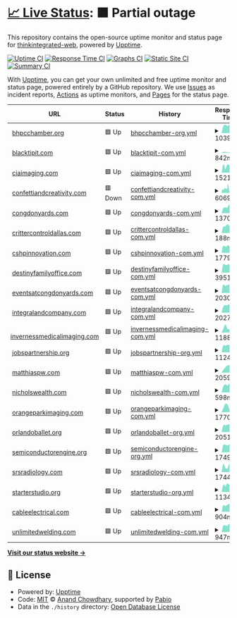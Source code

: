 # [📈 Live Status](https://thinkintegrated-web.github.io/upptime): <!--live status--> **🟧 Partial outage**

This repository contains the open-source uptime monitor and status page for [thinkintegrated-web](https://thinkintegrated-web.github.io/upptime), powered by [Upptime](https://github.com/upptime/upptime).

[![Uptime CI](https://github.com/thinkintegrated-web/upptime/workflows/Uptime%20CI/badge.svg)](https://github.com/thinkintegrated-web/upptime/actions?query=workflow%3A%22Uptime+CI%22)
[![Response Time CI](https://github.com/thinkintegrated-web/upptime/workflows/Response%20Time%20CI/badge.svg)](https://github.com/thinkintegrated-web/upptime/actions?query=workflow%3A%22Response+Time+CI%22)
[![Graphs CI](https://github.com/thinkintegrated-web/upptime/workflows/Graphs%20CI/badge.svg)](https://github.com/thinkintegrated-web/upptime/actions?query=workflow%3A%22Graphs+CI%22)
[![Static Site CI](https://github.com/thinkintegrated-web/upptime/workflows/Static%20Site%20CI/badge.svg)](https://github.com/thinkintegrated-web/upptime/actions?query=workflow%3A%22Static+Site+CI%22)
[![Summary CI](https://github.com/thinkintegrated-web/upptime/workflows/Summary%20CI/badge.svg)](https://github.com/thinkintegrated-web/upptime/actions?query=workflow%3A%22Summary+CI%22)

With [Upptime](https://upptime.js.org), you can get your own unlimited and free uptime monitor and status page, powered entirely by a GitHub repository. We use [Issues](https://github.com/thinkintegrated-web/upptime/issues) as incident reports, [Actions](https://github.com/thinkintegrated-web/upptime/actions) as uptime monitors, and [Pages](https://thinkintegrated-web.github.io/upptime) for the status page.

<!--start: status pages-->
<!-- This summary is generated by Upptime (https://github.com/upptime/upptime) -->
<!-- Do not edit this manually, your changes will be overwritten -->
<!-- prettier-ignore -->
| URL | Status | History | Response Time | Uptime |
| --- | ------ | ------- | ------------- | ------ |
| <img alt="" src="https://icons.duckduckgo.com/ip3/www.bhpchamber.org.ico" height="13"> [bhpcchamber.org](https://www.bhpchamber.org) | 🟩 Up | [bhpcchamber-org.yml](https://github.com/thinkintegrated-web/upptime/commits/HEAD/history/bhpcchamber-org.yml) | <details><summary><img alt="Response time graph" src="./graphs/bhpcchamber-org/response-time-week.png" height="20"> 1039ms</summary><br><a href="https://thinkintegrated-web.github.io/upptime/history/bhpcchamber-org"><img alt="Response time 1216" src="https://img.shields.io/endpoint?url=https%3A%2F%2Fraw.githubusercontent.com%2Fthinkintegrated-web%2Fupptime%2FHEAD%2Fapi%2Fbhpcchamber-org%2Fresponse-time.json"></a><br><a href="https://thinkintegrated-web.github.io/upptime/history/bhpcchamber-org"><img alt="24-hour response time 1181" src="https://img.shields.io/endpoint?url=https%3A%2F%2Fraw.githubusercontent.com%2Fthinkintegrated-web%2Fupptime%2FHEAD%2Fapi%2Fbhpcchamber-org%2Fresponse-time-day.json"></a><br><a href="https://thinkintegrated-web.github.io/upptime/history/bhpcchamber-org"><img alt="7-day response time 1039" src="https://img.shields.io/endpoint?url=https%3A%2F%2Fraw.githubusercontent.com%2Fthinkintegrated-web%2Fupptime%2FHEAD%2Fapi%2Fbhpcchamber-org%2Fresponse-time-week.json"></a><br><a href="https://thinkintegrated-web.github.io/upptime/history/bhpcchamber-org"><img alt="30-day response time 1152" src="https://img.shields.io/endpoint?url=https%3A%2F%2Fraw.githubusercontent.com%2Fthinkintegrated-web%2Fupptime%2FHEAD%2Fapi%2Fbhpcchamber-org%2Fresponse-time-month.json"></a><br><a href="https://thinkintegrated-web.github.io/upptime/history/bhpcchamber-org"><img alt="1-year response time 1216" src="https://img.shields.io/endpoint?url=https%3A%2F%2Fraw.githubusercontent.com%2Fthinkintegrated-web%2Fupptime%2FHEAD%2Fapi%2Fbhpcchamber-org%2Fresponse-time-year.json"></a></details> | <details><summary><a href="https://thinkintegrated-web.github.io/upptime/history/bhpcchamber-org">100.00%</a></summary><a href="https://thinkintegrated-web.github.io/upptime/history/bhpcchamber-org"><img alt="All-time uptime 99.95%" src="https://img.shields.io/endpoint?url=https%3A%2F%2Fraw.githubusercontent.com%2Fthinkintegrated-web%2Fupptime%2FHEAD%2Fapi%2Fbhpcchamber-org%2Fuptime.json"></a><br><a href="https://thinkintegrated-web.github.io/upptime/history/bhpcchamber-org"><img alt="24-hour uptime 100.00%" src="https://img.shields.io/endpoint?url=https%3A%2F%2Fraw.githubusercontent.com%2Fthinkintegrated-web%2Fupptime%2FHEAD%2Fapi%2Fbhpcchamber-org%2Fuptime-day.json"></a><br><a href="https://thinkintegrated-web.github.io/upptime/history/bhpcchamber-org"><img alt="7-day uptime 100.00%" src="https://img.shields.io/endpoint?url=https%3A%2F%2Fraw.githubusercontent.com%2Fthinkintegrated-web%2Fupptime%2FHEAD%2Fapi%2Fbhpcchamber-org%2Fuptime-week.json"></a><br><a href="https://thinkintegrated-web.github.io/upptime/history/bhpcchamber-org"><img alt="30-day uptime 99.91%" src="https://img.shields.io/endpoint?url=https%3A%2F%2Fraw.githubusercontent.com%2Fthinkintegrated-web%2Fupptime%2FHEAD%2Fapi%2Fbhpcchamber-org%2Fuptime-month.json"></a><br><a href="https://thinkintegrated-web.github.io/upptime/history/bhpcchamber-org"><img alt="1-year uptime 99.95%" src="https://img.shields.io/endpoint?url=https%3A%2F%2Fraw.githubusercontent.com%2Fthinkintegrated-web%2Fupptime%2FHEAD%2Fapi%2Fbhpcchamber-org%2Fuptime-year.json"></a></details>
| <img alt="" src="https://icons.duckduckgo.com/ip3/www.blacktipit.com.ico" height="13"> [blacktipit.com](https://www.blacktipit.com) | 🟩 Up | [blacktipit-com.yml](https://github.com/thinkintegrated-web/upptime/commits/HEAD/history/blacktipit-com.yml) | <details><summary><img alt="Response time graph" src="./graphs/blacktipit-com/response-time-week.png" height="20"> 842ms</summary><br><a href="https://thinkintegrated-web.github.io/upptime/history/blacktipit-com"><img alt="Response time 799" src="https://img.shields.io/endpoint?url=https%3A%2F%2Fraw.githubusercontent.com%2Fthinkintegrated-web%2Fupptime%2FHEAD%2Fapi%2Fblacktipit-com%2Fresponse-time.json"></a><br><a href="https://thinkintegrated-web.github.io/upptime/history/blacktipit-com"><img alt="24-hour response time 107" src="https://img.shields.io/endpoint?url=https%3A%2F%2Fraw.githubusercontent.com%2Fthinkintegrated-web%2Fupptime%2FHEAD%2Fapi%2Fblacktipit-com%2Fresponse-time-day.json"></a><br><a href="https://thinkintegrated-web.github.io/upptime/history/blacktipit-com"><img alt="7-day response time 842" src="https://img.shields.io/endpoint?url=https%3A%2F%2Fraw.githubusercontent.com%2Fthinkintegrated-web%2Fupptime%2FHEAD%2Fapi%2Fblacktipit-com%2Fresponse-time-week.json"></a><br><a href="https://thinkintegrated-web.github.io/upptime/history/blacktipit-com"><img alt="30-day response time 1099" src="https://img.shields.io/endpoint?url=https%3A%2F%2Fraw.githubusercontent.com%2Fthinkintegrated-web%2Fupptime%2FHEAD%2Fapi%2Fblacktipit-com%2Fresponse-time-month.json"></a><br><a href="https://thinkintegrated-web.github.io/upptime/history/blacktipit-com"><img alt="1-year response time 799" src="https://img.shields.io/endpoint?url=https%3A%2F%2Fraw.githubusercontent.com%2Fthinkintegrated-web%2Fupptime%2FHEAD%2Fapi%2Fblacktipit-com%2Fresponse-time-year.json"></a></details> | <details><summary><a href="https://thinkintegrated-web.github.io/upptime/history/blacktipit-com">100.00%</a></summary><a href="https://thinkintegrated-web.github.io/upptime/history/blacktipit-com"><img alt="All-time uptime 99.83%" src="https://img.shields.io/endpoint?url=https%3A%2F%2Fraw.githubusercontent.com%2Fthinkintegrated-web%2Fupptime%2FHEAD%2Fapi%2Fblacktipit-com%2Fuptime.json"></a><br><a href="https://thinkintegrated-web.github.io/upptime/history/blacktipit-com"><img alt="24-hour uptime 100.00%" src="https://img.shields.io/endpoint?url=https%3A%2F%2Fraw.githubusercontent.com%2Fthinkintegrated-web%2Fupptime%2FHEAD%2Fapi%2Fblacktipit-com%2Fuptime-day.json"></a><br><a href="https://thinkintegrated-web.github.io/upptime/history/blacktipit-com"><img alt="7-day uptime 100.00%" src="https://img.shields.io/endpoint?url=https%3A%2F%2Fraw.githubusercontent.com%2Fthinkintegrated-web%2Fupptime%2FHEAD%2Fapi%2Fblacktipit-com%2Fuptime-week.json"></a><br><a href="https://thinkintegrated-web.github.io/upptime/history/blacktipit-com"><img alt="30-day uptime 99.95%" src="https://img.shields.io/endpoint?url=https%3A%2F%2Fraw.githubusercontent.com%2Fthinkintegrated-web%2Fupptime%2FHEAD%2Fapi%2Fblacktipit-com%2Fuptime-month.json"></a><br><a href="https://thinkintegrated-web.github.io/upptime/history/blacktipit-com"><img alt="1-year uptime 99.83%" src="https://img.shields.io/endpoint?url=https%3A%2F%2Fraw.githubusercontent.com%2Fthinkintegrated-web%2Fupptime%2FHEAD%2Fapi%2Fblacktipit-com%2Fuptime-year.json"></a></details>
| <img alt="" src="https://icons.duckduckgo.com/ip3/www.ciaimaging.com.ico" height="13"> [ciaimaging.com](https://www.ciaimaging.com) | 🟩 Up | [ciaimaging-com.yml](https://github.com/thinkintegrated-web/upptime/commits/HEAD/history/ciaimaging-com.yml) | <details><summary><img alt="Response time graph" src="./graphs/ciaimaging-com/response-time-week.png" height="20"> 1521ms</summary><br><a href="https://thinkintegrated-web.github.io/upptime/history/ciaimaging-com"><img alt="Response time 1741" src="https://img.shields.io/endpoint?url=https%3A%2F%2Fraw.githubusercontent.com%2Fthinkintegrated-web%2Fupptime%2FHEAD%2Fapi%2Fciaimaging-com%2Fresponse-time.json"></a><br><a href="https://thinkintegrated-web.github.io/upptime/history/ciaimaging-com"><img alt="24-hour response time 840" src="https://img.shields.io/endpoint?url=https%3A%2F%2Fraw.githubusercontent.com%2Fthinkintegrated-web%2Fupptime%2FHEAD%2Fapi%2Fciaimaging-com%2Fresponse-time-day.json"></a><br><a href="https://thinkintegrated-web.github.io/upptime/history/ciaimaging-com"><img alt="7-day response time 1521" src="https://img.shields.io/endpoint?url=https%3A%2F%2Fraw.githubusercontent.com%2Fthinkintegrated-web%2Fupptime%2FHEAD%2Fapi%2Fciaimaging-com%2Fresponse-time-week.json"></a><br><a href="https://thinkintegrated-web.github.io/upptime/history/ciaimaging-com"><img alt="30-day response time 1645" src="https://img.shields.io/endpoint?url=https%3A%2F%2Fraw.githubusercontent.com%2Fthinkintegrated-web%2Fupptime%2FHEAD%2Fapi%2Fciaimaging-com%2Fresponse-time-month.json"></a><br><a href="https://thinkintegrated-web.github.io/upptime/history/ciaimaging-com"><img alt="1-year response time 1741" src="https://img.shields.io/endpoint?url=https%3A%2F%2Fraw.githubusercontent.com%2Fthinkintegrated-web%2Fupptime%2FHEAD%2Fapi%2Fciaimaging-com%2Fresponse-time-year.json"></a></details> | <details><summary><a href="https://thinkintegrated-web.github.io/upptime/history/ciaimaging-com">100.00%</a></summary><a href="https://thinkintegrated-web.github.io/upptime/history/ciaimaging-com"><img alt="All-time uptime 99.82%" src="https://img.shields.io/endpoint?url=https%3A%2F%2Fraw.githubusercontent.com%2Fthinkintegrated-web%2Fupptime%2FHEAD%2Fapi%2Fciaimaging-com%2Fuptime.json"></a><br><a href="https://thinkintegrated-web.github.io/upptime/history/ciaimaging-com"><img alt="24-hour uptime 100.00%" src="https://img.shields.io/endpoint?url=https%3A%2F%2Fraw.githubusercontent.com%2Fthinkintegrated-web%2Fupptime%2FHEAD%2Fapi%2Fciaimaging-com%2Fuptime-day.json"></a><br><a href="https://thinkintegrated-web.github.io/upptime/history/ciaimaging-com"><img alt="7-day uptime 100.00%" src="https://img.shields.io/endpoint?url=https%3A%2F%2Fraw.githubusercontent.com%2Fthinkintegrated-web%2Fupptime%2FHEAD%2Fapi%2Fciaimaging-com%2Fuptime-week.json"></a><br><a href="https://thinkintegrated-web.github.io/upptime/history/ciaimaging-com"><img alt="30-day uptime 100.00%" src="https://img.shields.io/endpoint?url=https%3A%2F%2Fraw.githubusercontent.com%2Fthinkintegrated-web%2Fupptime%2FHEAD%2Fapi%2Fciaimaging-com%2Fuptime-month.json"></a><br><a href="https://thinkintegrated-web.github.io/upptime/history/ciaimaging-com"><img alt="1-year uptime 99.82%" src="https://img.shields.io/endpoint?url=https%3A%2F%2Fraw.githubusercontent.com%2Fthinkintegrated-web%2Fupptime%2FHEAD%2Fapi%2Fciaimaging-com%2Fuptime-year.json"></a></details>
| <img alt="" src="https://icons.duckduckgo.com/ip3/www.confettiandcreativity.com.ico" height="13"> [confettiandcreativity.com](https://www.confettiandcreativity.com) | 🟥 Down | [confettiandcreativity-com.yml](https://github.com/thinkintegrated-web/upptime/commits/HEAD/history/confettiandcreativity-com.yml) | <details><summary><img alt="Response time graph" src="./graphs/confettiandcreativity-com/response-time-week.png" height="20"> 6069ms</summary><br><a href="https://thinkintegrated-web.github.io/upptime/history/confettiandcreativity-com"><img alt="Response time 6487" src="https://img.shields.io/endpoint?url=https%3A%2F%2Fraw.githubusercontent.com%2Fthinkintegrated-web%2Fupptime%2FHEAD%2Fapi%2Fconfettiandcreativity-com%2Fresponse-time.json"></a><br><a href="https://thinkintegrated-web.github.io/upptime/history/confettiandcreativity-com"><img alt="24-hour response time 2141" src="https://img.shields.io/endpoint?url=https%3A%2F%2Fraw.githubusercontent.com%2Fthinkintegrated-web%2Fupptime%2FHEAD%2Fapi%2Fconfettiandcreativity-com%2Fresponse-time-day.json"></a><br><a href="https://thinkintegrated-web.github.io/upptime/history/confettiandcreativity-com"><img alt="7-day response time 6069" src="https://img.shields.io/endpoint?url=https%3A%2F%2Fraw.githubusercontent.com%2Fthinkintegrated-web%2Fupptime%2FHEAD%2Fapi%2Fconfettiandcreativity-com%2Fresponse-time-week.json"></a><br><a href="https://thinkintegrated-web.github.io/upptime/history/confettiandcreativity-com"><img alt="30-day response time 8622" src="https://img.shields.io/endpoint?url=https%3A%2F%2Fraw.githubusercontent.com%2Fthinkintegrated-web%2Fupptime%2FHEAD%2Fapi%2Fconfettiandcreativity-com%2Fresponse-time-month.json"></a><br><a href="https://thinkintegrated-web.github.io/upptime/history/confettiandcreativity-com"><img alt="1-year response time 6487" src="https://img.shields.io/endpoint?url=https%3A%2F%2Fraw.githubusercontent.com%2Fthinkintegrated-web%2Fupptime%2FHEAD%2Fapi%2Fconfettiandcreativity-com%2Fresponse-time-year.json"></a></details> | <details><summary><a href="https://thinkintegrated-web.github.io/upptime/history/confettiandcreativity-com">95.13%</a></summary><a href="https://thinkintegrated-web.github.io/upptime/history/confettiandcreativity-com"><img alt="All-time uptime 99.50%" src="https://img.shields.io/endpoint?url=https%3A%2F%2Fraw.githubusercontent.com%2Fthinkintegrated-web%2Fupptime%2FHEAD%2Fapi%2Fconfettiandcreativity-com%2Fuptime.json"></a><br><a href="https://thinkintegrated-web.github.io/upptime/history/confettiandcreativity-com"><img alt="24-hour uptime 71.74%" src="https://img.shields.io/endpoint?url=https%3A%2F%2Fraw.githubusercontent.com%2Fthinkintegrated-web%2Fupptime%2FHEAD%2Fapi%2Fconfettiandcreativity-com%2Fuptime-day.json"></a><br><a href="https://thinkintegrated-web.github.io/upptime/history/confettiandcreativity-com"><img alt="7-day uptime 95.13%" src="https://img.shields.io/endpoint?url=https%3A%2F%2Fraw.githubusercontent.com%2Fthinkintegrated-web%2Fupptime%2FHEAD%2Fapi%2Fconfettiandcreativity-com%2Fuptime-week.json"></a><br><a href="https://thinkintegrated-web.github.io/upptime/history/confettiandcreativity-com"><img alt="30-day uptime 97.80%" src="https://img.shields.io/endpoint?url=https%3A%2F%2Fraw.githubusercontent.com%2Fthinkintegrated-web%2Fupptime%2FHEAD%2Fapi%2Fconfettiandcreativity-com%2Fuptime-month.json"></a><br><a href="https://thinkintegrated-web.github.io/upptime/history/confettiandcreativity-com"><img alt="1-year uptime 99.50%" src="https://img.shields.io/endpoint?url=https%3A%2F%2Fraw.githubusercontent.com%2Fthinkintegrated-web%2Fupptime%2FHEAD%2Fapi%2Fconfettiandcreativity-com%2Fuptime-year.json"></a></details>
| <img alt="" src="https://icons.duckduckgo.com/ip3/www.congdonyards.com.ico" height="13"> [congdonyards.com](https://www.congdonyards.com) | 🟩 Up | [congdonyards-com.yml](https://github.com/thinkintegrated-web/upptime/commits/HEAD/history/congdonyards-com.yml) | <details><summary><img alt="Response time graph" src="./graphs/congdonyards-com/response-time-week.png" height="20"> 1370ms</summary><br><a href="https://thinkintegrated-web.github.io/upptime/history/congdonyards-com"><img alt="Response time 1390" src="https://img.shields.io/endpoint?url=https%3A%2F%2Fraw.githubusercontent.com%2Fthinkintegrated-web%2Fupptime%2FHEAD%2Fapi%2Fcongdonyards-com%2Fresponse-time.json"></a><br><a href="https://thinkintegrated-web.github.io/upptime/history/congdonyards-com"><img alt="24-hour response time 1222" src="https://img.shields.io/endpoint?url=https%3A%2F%2Fraw.githubusercontent.com%2Fthinkintegrated-web%2Fupptime%2FHEAD%2Fapi%2Fcongdonyards-com%2Fresponse-time-day.json"></a><br><a href="https://thinkintegrated-web.github.io/upptime/history/congdonyards-com"><img alt="7-day response time 1370" src="https://img.shields.io/endpoint?url=https%3A%2F%2Fraw.githubusercontent.com%2Fthinkintegrated-web%2Fupptime%2FHEAD%2Fapi%2Fcongdonyards-com%2Fresponse-time-week.json"></a><br><a href="https://thinkintegrated-web.github.io/upptime/history/congdonyards-com"><img alt="30-day response time 1590" src="https://img.shields.io/endpoint?url=https%3A%2F%2Fraw.githubusercontent.com%2Fthinkintegrated-web%2Fupptime%2FHEAD%2Fapi%2Fcongdonyards-com%2Fresponse-time-month.json"></a><br><a href="https://thinkintegrated-web.github.io/upptime/history/congdonyards-com"><img alt="1-year response time 1390" src="https://img.shields.io/endpoint?url=https%3A%2F%2Fraw.githubusercontent.com%2Fthinkintegrated-web%2Fupptime%2FHEAD%2Fapi%2Fcongdonyards-com%2Fresponse-time-year.json"></a></details> | <details><summary><a href="https://thinkintegrated-web.github.io/upptime/history/congdonyards-com">100.00%</a></summary><a href="https://thinkintegrated-web.github.io/upptime/history/congdonyards-com"><img alt="All-time uptime 99.93%" src="https://img.shields.io/endpoint?url=https%3A%2F%2Fraw.githubusercontent.com%2Fthinkintegrated-web%2Fupptime%2FHEAD%2Fapi%2Fcongdonyards-com%2Fuptime.json"></a><br><a href="https://thinkintegrated-web.github.io/upptime/history/congdonyards-com"><img alt="24-hour uptime 100.00%" src="https://img.shields.io/endpoint?url=https%3A%2F%2Fraw.githubusercontent.com%2Fthinkintegrated-web%2Fupptime%2FHEAD%2Fapi%2Fcongdonyards-com%2Fuptime-day.json"></a><br><a href="https://thinkintegrated-web.github.io/upptime/history/congdonyards-com"><img alt="7-day uptime 100.00%" src="https://img.shields.io/endpoint?url=https%3A%2F%2Fraw.githubusercontent.com%2Fthinkintegrated-web%2Fupptime%2FHEAD%2Fapi%2Fcongdonyards-com%2Fuptime-week.json"></a><br><a href="https://thinkintegrated-web.github.io/upptime/history/congdonyards-com"><img alt="30-day uptime 99.91%" src="https://img.shields.io/endpoint?url=https%3A%2F%2Fraw.githubusercontent.com%2Fthinkintegrated-web%2Fupptime%2FHEAD%2Fapi%2Fcongdonyards-com%2Fuptime-month.json"></a><br><a href="https://thinkintegrated-web.github.io/upptime/history/congdonyards-com"><img alt="1-year uptime 99.93%" src="https://img.shields.io/endpoint?url=https%3A%2F%2Fraw.githubusercontent.com%2Fthinkintegrated-web%2Fupptime%2FHEAD%2Fapi%2Fcongdonyards-com%2Fuptime-year.json"></a></details>
| <img alt="" src="https://icons.duckduckgo.com/ip3/www.crittercontroldallas.com.ico" height="13"> [crittercontroldallas.com](https://www.crittercontroldallas.com) | 🟩 Up | [crittercontroldallas-com.yml](https://github.com/thinkintegrated-web/upptime/commits/HEAD/history/crittercontroldallas-com.yml) | <details><summary><img alt="Response time graph" src="./graphs/crittercontroldallas-com/response-time-week.png" height="20"> 188ms</summary><br><a href="https://thinkintegrated-web.github.io/upptime/history/crittercontroldallas-com"><img alt="Response time 239" src="https://img.shields.io/endpoint?url=https%3A%2F%2Fraw.githubusercontent.com%2Fthinkintegrated-web%2Fupptime%2FHEAD%2Fapi%2Fcrittercontroldallas-com%2Fresponse-time.json"></a><br><a href="https://thinkintegrated-web.github.io/upptime/history/crittercontroldallas-com"><img alt="24-hour response time 168" src="https://img.shields.io/endpoint?url=https%3A%2F%2Fraw.githubusercontent.com%2Fthinkintegrated-web%2Fupptime%2FHEAD%2Fapi%2Fcrittercontroldallas-com%2Fresponse-time-day.json"></a><br><a href="https://thinkintegrated-web.github.io/upptime/history/crittercontroldallas-com"><img alt="7-day response time 188" src="https://img.shields.io/endpoint?url=https%3A%2F%2Fraw.githubusercontent.com%2Fthinkintegrated-web%2Fupptime%2FHEAD%2Fapi%2Fcrittercontroldallas-com%2Fresponse-time-week.json"></a><br><a href="https://thinkintegrated-web.github.io/upptime/history/crittercontroldallas-com"><img alt="30-day response time 219" src="https://img.shields.io/endpoint?url=https%3A%2F%2Fraw.githubusercontent.com%2Fthinkintegrated-web%2Fupptime%2FHEAD%2Fapi%2Fcrittercontroldallas-com%2Fresponse-time-month.json"></a><br><a href="https://thinkintegrated-web.github.io/upptime/history/crittercontroldallas-com"><img alt="1-year response time 239" src="https://img.shields.io/endpoint?url=https%3A%2F%2Fraw.githubusercontent.com%2Fthinkintegrated-web%2Fupptime%2FHEAD%2Fapi%2Fcrittercontroldallas-com%2Fresponse-time-year.json"></a></details> | <details><summary><a href="https://thinkintegrated-web.github.io/upptime/history/crittercontroldallas-com">100.00%</a></summary><a href="https://thinkintegrated-web.github.io/upptime/history/crittercontroldallas-com"><img alt="All-time uptime 100.00%" src="https://img.shields.io/endpoint?url=https%3A%2F%2Fraw.githubusercontent.com%2Fthinkintegrated-web%2Fupptime%2FHEAD%2Fapi%2Fcrittercontroldallas-com%2Fuptime.json"></a><br><a href="https://thinkintegrated-web.github.io/upptime/history/crittercontroldallas-com"><img alt="24-hour uptime 100.00%" src="https://img.shields.io/endpoint?url=https%3A%2F%2Fraw.githubusercontent.com%2Fthinkintegrated-web%2Fupptime%2FHEAD%2Fapi%2Fcrittercontroldallas-com%2Fuptime-day.json"></a><br><a href="https://thinkintegrated-web.github.io/upptime/history/crittercontroldallas-com"><img alt="7-day uptime 100.00%" src="https://img.shields.io/endpoint?url=https%3A%2F%2Fraw.githubusercontent.com%2Fthinkintegrated-web%2Fupptime%2FHEAD%2Fapi%2Fcrittercontroldallas-com%2Fuptime-week.json"></a><br><a href="https://thinkintegrated-web.github.io/upptime/history/crittercontroldallas-com"><img alt="30-day uptime 100.00%" src="https://img.shields.io/endpoint?url=https%3A%2F%2Fraw.githubusercontent.com%2Fthinkintegrated-web%2Fupptime%2FHEAD%2Fapi%2Fcrittercontroldallas-com%2Fuptime-month.json"></a><br><a href="https://thinkintegrated-web.github.io/upptime/history/crittercontroldallas-com"><img alt="1-year uptime 100.00%" src="https://img.shields.io/endpoint?url=https%3A%2F%2Fraw.githubusercontent.com%2Fthinkintegrated-web%2Fupptime%2FHEAD%2Fapi%2Fcrittercontroldallas-com%2Fuptime-year.json"></a></details>
| <img alt="" src="https://icons.duckduckgo.com/ip3/www.cshpinnovation.com.ico" height="13"> [cshpinnovation.com](https://www.cshpinnovation.com) | 🟩 Up | [cshpinnovation-com.yml](https://github.com/thinkintegrated-web/upptime/commits/HEAD/history/cshpinnovation-com.yml) | <details><summary><img alt="Response time graph" src="./graphs/cshpinnovation-com/response-time-week.png" height="20"> 1779ms</summary><br><a href="https://thinkintegrated-web.github.io/upptime/history/cshpinnovation-com"><img alt="Response time 1884" src="https://img.shields.io/endpoint?url=https%3A%2F%2Fraw.githubusercontent.com%2Fthinkintegrated-web%2Fupptime%2FHEAD%2Fapi%2Fcshpinnovation-com%2Fresponse-time.json"></a><br><a href="https://thinkintegrated-web.github.io/upptime/history/cshpinnovation-com"><img alt="24-hour response time 2135" src="https://img.shields.io/endpoint?url=https%3A%2F%2Fraw.githubusercontent.com%2Fthinkintegrated-web%2Fupptime%2FHEAD%2Fapi%2Fcshpinnovation-com%2Fresponse-time-day.json"></a><br><a href="https://thinkintegrated-web.github.io/upptime/history/cshpinnovation-com"><img alt="7-day response time 1779" src="https://img.shields.io/endpoint?url=https%3A%2F%2Fraw.githubusercontent.com%2Fthinkintegrated-web%2Fupptime%2FHEAD%2Fapi%2Fcshpinnovation-com%2Fresponse-time-week.json"></a><br><a href="https://thinkintegrated-web.github.io/upptime/history/cshpinnovation-com"><img alt="30-day response time 1797" src="https://img.shields.io/endpoint?url=https%3A%2F%2Fraw.githubusercontent.com%2Fthinkintegrated-web%2Fupptime%2FHEAD%2Fapi%2Fcshpinnovation-com%2Fresponse-time-month.json"></a><br><a href="https://thinkintegrated-web.github.io/upptime/history/cshpinnovation-com"><img alt="1-year response time 1884" src="https://img.shields.io/endpoint?url=https%3A%2F%2Fraw.githubusercontent.com%2Fthinkintegrated-web%2Fupptime%2FHEAD%2Fapi%2Fcshpinnovation-com%2Fresponse-time-year.json"></a></details> | <details><summary><a href="https://thinkintegrated-web.github.io/upptime/history/cshpinnovation-com">99.84%</a></summary><a href="https://thinkintegrated-web.github.io/upptime/history/cshpinnovation-com"><img alt="All-time uptime 99.92%" src="https://img.shields.io/endpoint?url=https%3A%2F%2Fraw.githubusercontent.com%2Fthinkintegrated-web%2Fupptime%2FHEAD%2Fapi%2Fcshpinnovation-com%2Fuptime.json"></a><br><a href="https://thinkintegrated-web.github.io/upptime/history/cshpinnovation-com"><img alt="24-hour uptime 100.00%" src="https://img.shields.io/endpoint?url=https%3A%2F%2Fraw.githubusercontent.com%2Fthinkintegrated-web%2Fupptime%2FHEAD%2Fapi%2Fcshpinnovation-com%2Fuptime-day.json"></a><br><a href="https://thinkintegrated-web.github.io/upptime/history/cshpinnovation-com"><img alt="7-day uptime 99.84%" src="https://img.shields.io/endpoint?url=https%3A%2F%2Fraw.githubusercontent.com%2Fthinkintegrated-web%2Fupptime%2FHEAD%2Fapi%2Fcshpinnovation-com%2Fuptime-week.json"></a><br><a href="https://thinkintegrated-web.github.io/upptime/history/cshpinnovation-com"><img alt="30-day uptime 99.89%" src="https://img.shields.io/endpoint?url=https%3A%2F%2Fraw.githubusercontent.com%2Fthinkintegrated-web%2Fupptime%2FHEAD%2Fapi%2Fcshpinnovation-com%2Fuptime-month.json"></a><br><a href="https://thinkintegrated-web.github.io/upptime/history/cshpinnovation-com"><img alt="1-year uptime 99.92%" src="https://img.shields.io/endpoint?url=https%3A%2F%2Fraw.githubusercontent.com%2Fthinkintegrated-web%2Fupptime%2FHEAD%2Fapi%2Fcshpinnovation-com%2Fuptime-year.json"></a></details>
| <img alt="" src="https://icons.duckduckgo.com/ip3/www.destinyfamilyoffice.com.ico" height="13"> [destinyfamilyoffice.com](https://www.destinyfamilyoffice.com) | 🟩 Up | [destinyfamilyoffice-com.yml](https://github.com/thinkintegrated-web/upptime/commits/HEAD/history/destinyfamilyoffice-com.yml) | <details><summary><img alt="Response time graph" src="./graphs/destinyfamilyoffice-com/response-time-week.png" height="20"> 3951ms</summary><br><a href="https://thinkintegrated-web.github.io/upptime/history/destinyfamilyoffice-com"><img alt="Response time 7115" src="https://img.shields.io/endpoint?url=https%3A%2F%2Fraw.githubusercontent.com%2Fthinkintegrated-web%2Fupptime%2FHEAD%2Fapi%2Fdestinyfamilyoffice-com%2Fresponse-time.json"></a><br><a href="https://thinkintegrated-web.github.io/upptime/history/destinyfamilyoffice-com"><img alt="24-hour response time 4015" src="https://img.shields.io/endpoint?url=https%3A%2F%2Fraw.githubusercontent.com%2Fthinkintegrated-web%2Fupptime%2FHEAD%2Fapi%2Fdestinyfamilyoffice-com%2Fresponse-time-day.json"></a><br><a href="https://thinkintegrated-web.github.io/upptime/history/destinyfamilyoffice-com"><img alt="7-day response time 3951" src="https://img.shields.io/endpoint?url=https%3A%2F%2Fraw.githubusercontent.com%2Fthinkintegrated-web%2Fupptime%2FHEAD%2Fapi%2Fdestinyfamilyoffice-com%2Fresponse-time-week.json"></a><br><a href="https://thinkintegrated-web.github.io/upptime/history/destinyfamilyoffice-com"><img alt="30-day response time 3805" src="https://img.shields.io/endpoint?url=https%3A%2F%2Fraw.githubusercontent.com%2Fthinkintegrated-web%2Fupptime%2FHEAD%2Fapi%2Fdestinyfamilyoffice-com%2Fresponse-time-month.json"></a><br><a href="https://thinkintegrated-web.github.io/upptime/history/destinyfamilyoffice-com"><img alt="1-year response time 7115" src="https://img.shields.io/endpoint?url=https%3A%2F%2Fraw.githubusercontent.com%2Fthinkintegrated-web%2Fupptime%2FHEAD%2Fapi%2Fdestinyfamilyoffice-com%2Fresponse-time-year.json"></a></details> | <details><summary><a href="https://thinkintegrated-web.github.io/upptime/history/destinyfamilyoffice-com">100.00%</a></summary><a href="https://thinkintegrated-web.github.io/upptime/history/destinyfamilyoffice-com"><img alt="All-time uptime 99.69%" src="https://img.shields.io/endpoint?url=https%3A%2F%2Fraw.githubusercontent.com%2Fthinkintegrated-web%2Fupptime%2FHEAD%2Fapi%2Fdestinyfamilyoffice-com%2Fuptime.json"></a><br><a href="https://thinkintegrated-web.github.io/upptime/history/destinyfamilyoffice-com"><img alt="24-hour uptime 100.00%" src="https://img.shields.io/endpoint?url=https%3A%2F%2Fraw.githubusercontent.com%2Fthinkintegrated-web%2Fupptime%2FHEAD%2Fapi%2Fdestinyfamilyoffice-com%2Fuptime-day.json"></a><br><a href="https://thinkintegrated-web.github.io/upptime/history/destinyfamilyoffice-com"><img alt="7-day uptime 100.00%" src="https://img.shields.io/endpoint?url=https%3A%2F%2Fraw.githubusercontent.com%2Fthinkintegrated-web%2Fupptime%2FHEAD%2Fapi%2Fdestinyfamilyoffice-com%2Fuptime-week.json"></a><br><a href="https://thinkintegrated-web.github.io/upptime/history/destinyfamilyoffice-com"><img alt="30-day uptime 99.91%" src="https://img.shields.io/endpoint?url=https%3A%2F%2Fraw.githubusercontent.com%2Fthinkintegrated-web%2Fupptime%2FHEAD%2Fapi%2Fdestinyfamilyoffice-com%2Fuptime-month.json"></a><br><a href="https://thinkintegrated-web.github.io/upptime/history/destinyfamilyoffice-com"><img alt="1-year uptime 99.69%" src="https://img.shields.io/endpoint?url=https%3A%2F%2Fraw.githubusercontent.com%2Fthinkintegrated-web%2Fupptime%2FHEAD%2Fapi%2Fdestinyfamilyoffice-com%2Fuptime-year.json"></a></details>
| <img alt="" src="https://icons.duckduckgo.com/ip3/www.eventsatcongdonyards.com.ico" height="13"> [eventsatcongdonyards.com](https://www.eventsatcongdonyards.com) | 🟩 Up | [eventsatcongdonyards-com.yml](https://github.com/thinkintegrated-web/upptime/commits/HEAD/history/eventsatcongdonyards-com.yml) | <details><summary><img alt="Response time graph" src="./graphs/eventsatcongdonyards-com/response-time-week.png" height="20"> 2030ms</summary><br><a href="https://thinkintegrated-web.github.io/upptime/history/eventsatcongdonyards-com"><img alt="Response time 2460" src="https://img.shields.io/endpoint?url=https%3A%2F%2Fraw.githubusercontent.com%2Fthinkintegrated-web%2Fupptime%2FHEAD%2Fapi%2Feventsatcongdonyards-com%2Fresponse-time.json"></a><br><a href="https://thinkintegrated-web.github.io/upptime/history/eventsatcongdonyards-com"><img alt="24-hour response time 1600" src="https://img.shields.io/endpoint?url=https%3A%2F%2Fraw.githubusercontent.com%2Fthinkintegrated-web%2Fupptime%2FHEAD%2Fapi%2Feventsatcongdonyards-com%2Fresponse-time-day.json"></a><br><a href="https://thinkintegrated-web.github.io/upptime/history/eventsatcongdonyards-com"><img alt="7-day response time 2030" src="https://img.shields.io/endpoint?url=https%3A%2F%2Fraw.githubusercontent.com%2Fthinkintegrated-web%2Fupptime%2FHEAD%2Fapi%2Feventsatcongdonyards-com%2Fresponse-time-week.json"></a><br><a href="https://thinkintegrated-web.github.io/upptime/history/eventsatcongdonyards-com"><img alt="30-day response time 2259" src="https://img.shields.io/endpoint?url=https%3A%2F%2Fraw.githubusercontent.com%2Fthinkintegrated-web%2Fupptime%2FHEAD%2Fapi%2Feventsatcongdonyards-com%2Fresponse-time-month.json"></a><br><a href="https://thinkintegrated-web.github.io/upptime/history/eventsatcongdonyards-com"><img alt="1-year response time 2460" src="https://img.shields.io/endpoint?url=https%3A%2F%2Fraw.githubusercontent.com%2Fthinkintegrated-web%2Fupptime%2FHEAD%2Fapi%2Feventsatcongdonyards-com%2Fresponse-time-year.json"></a></details> | <details><summary><a href="https://thinkintegrated-web.github.io/upptime/history/eventsatcongdonyards-com">100.00%</a></summary><a href="https://thinkintegrated-web.github.io/upptime/history/eventsatcongdonyards-com"><img alt="All-time uptime 99.91%" src="https://img.shields.io/endpoint?url=https%3A%2F%2Fraw.githubusercontent.com%2Fthinkintegrated-web%2Fupptime%2FHEAD%2Fapi%2Feventsatcongdonyards-com%2Fuptime.json"></a><br><a href="https://thinkintegrated-web.github.io/upptime/history/eventsatcongdonyards-com"><img alt="24-hour uptime 100.00%" src="https://img.shields.io/endpoint?url=https%3A%2F%2Fraw.githubusercontent.com%2Fthinkintegrated-web%2Fupptime%2FHEAD%2Fapi%2Feventsatcongdonyards-com%2Fuptime-day.json"></a><br><a href="https://thinkintegrated-web.github.io/upptime/history/eventsatcongdonyards-com"><img alt="7-day uptime 100.00%" src="https://img.shields.io/endpoint?url=https%3A%2F%2Fraw.githubusercontent.com%2Fthinkintegrated-web%2Fupptime%2FHEAD%2Fapi%2Feventsatcongdonyards-com%2Fuptime-week.json"></a><br><a href="https://thinkintegrated-web.github.io/upptime/history/eventsatcongdonyards-com"><img alt="30-day uptime 99.76%" src="https://img.shields.io/endpoint?url=https%3A%2F%2Fraw.githubusercontent.com%2Fthinkintegrated-web%2Fupptime%2FHEAD%2Fapi%2Feventsatcongdonyards-com%2Fuptime-month.json"></a><br><a href="https://thinkintegrated-web.github.io/upptime/history/eventsatcongdonyards-com"><img alt="1-year uptime 99.91%" src="https://img.shields.io/endpoint?url=https%3A%2F%2Fraw.githubusercontent.com%2Fthinkintegrated-web%2Fupptime%2FHEAD%2Fapi%2Feventsatcongdonyards-com%2Fuptime-year.json"></a></details>
| <img alt="" src="https://icons.duckduckgo.com/ip3/www.integralandcompany.com.ico" height="13"> [integralandcompany.com](https://www.integralandcompany.com) | 🟩 Up | [integralandcompany-com.yml](https://github.com/thinkintegrated-web/upptime/commits/HEAD/history/integralandcompany-com.yml) | <details><summary><img alt="Response time graph" src="./graphs/integralandcompany-com/response-time-week.png" height="20"> 2027ms</summary><br><a href="https://thinkintegrated-web.github.io/upptime/history/integralandcompany-com"><img alt="Response time 3792" src="https://img.shields.io/endpoint?url=https%3A%2F%2Fraw.githubusercontent.com%2Fthinkintegrated-web%2Fupptime%2FHEAD%2Fapi%2Fintegralandcompany-com%2Fresponse-time.json"></a><br><a href="https://thinkintegrated-web.github.io/upptime/history/integralandcompany-com"><img alt="24-hour response time 2086" src="https://img.shields.io/endpoint?url=https%3A%2F%2Fraw.githubusercontent.com%2Fthinkintegrated-web%2Fupptime%2FHEAD%2Fapi%2Fintegralandcompany-com%2Fresponse-time-day.json"></a><br><a href="https://thinkintegrated-web.github.io/upptime/history/integralandcompany-com"><img alt="7-day response time 2027" src="https://img.shields.io/endpoint?url=https%3A%2F%2Fraw.githubusercontent.com%2Fthinkintegrated-web%2Fupptime%2FHEAD%2Fapi%2Fintegralandcompany-com%2Fresponse-time-week.json"></a><br><a href="https://thinkintegrated-web.github.io/upptime/history/integralandcompany-com"><img alt="30-day response time 1887" src="https://img.shields.io/endpoint?url=https%3A%2F%2Fraw.githubusercontent.com%2Fthinkintegrated-web%2Fupptime%2FHEAD%2Fapi%2Fintegralandcompany-com%2Fresponse-time-month.json"></a><br><a href="https://thinkintegrated-web.github.io/upptime/history/integralandcompany-com"><img alt="1-year response time 3792" src="https://img.shields.io/endpoint?url=https%3A%2F%2Fraw.githubusercontent.com%2Fthinkintegrated-web%2Fupptime%2FHEAD%2Fapi%2Fintegralandcompany-com%2Fresponse-time-year.json"></a></details> | <details><summary><a href="https://thinkintegrated-web.github.io/upptime/history/integralandcompany-com">100.00%</a></summary><a href="https://thinkintegrated-web.github.io/upptime/history/integralandcompany-com"><img alt="All-time uptime 99.86%" src="https://img.shields.io/endpoint?url=https%3A%2F%2Fraw.githubusercontent.com%2Fthinkintegrated-web%2Fupptime%2FHEAD%2Fapi%2Fintegralandcompany-com%2Fuptime.json"></a><br><a href="https://thinkintegrated-web.github.io/upptime/history/integralandcompany-com"><img alt="24-hour uptime 100.00%" src="https://img.shields.io/endpoint?url=https%3A%2F%2Fraw.githubusercontent.com%2Fthinkintegrated-web%2Fupptime%2FHEAD%2Fapi%2Fintegralandcompany-com%2Fuptime-day.json"></a><br><a href="https://thinkintegrated-web.github.io/upptime/history/integralandcompany-com"><img alt="7-day uptime 100.00%" src="https://img.shields.io/endpoint?url=https%3A%2F%2Fraw.githubusercontent.com%2Fthinkintegrated-web%2Fupptime%2FHEAD%2Fapi%2Fintegralandcompany-com%2Fuptime-week.json"></a><br><a href="https://thinkintegrated-web.github.io/upptime/history/integralandcompany-com"><img alt="30-day uptime 99.89%" src="https://img.shields.io/endpoint?url=https%3A%2F%2Fraw.githubusercontent.com%2Fthinkintegrated-web%2Fupptime%2FHEAD%2Fapi%2Fintegralandcompany-com%2Fuptime-month.json"></a><br><a href="https://thinkintegrated-web.github.io/upptime/history/integralandcompany-com"><img alt="1-year uptime 99.86%" src="https://img.shields.io/endpoint?url=https%3A%2F%2Fraw.githubusercontent.com%2Fthinkintegrated-web%2Fupptime%2FHEAD%2Fapi%2Fintegralandcompany-com%2Fuptime-year.json"></a></details>
| <img alt="" src="https://icons.duckduckgo.com/ip3/www.invernessmedicalimaging.com.ico" height="13"> [invernessmedicalimaging.com](https://www.invernessmedicalimaging.com) | 🟩 Up | [invernessmedicalimaging-com.yml](https://github.com/thinkintegrated-web/upptime/commits/HEAD/history/invernessmedicalimaging-com.yml) | <details><summary><img alt="Response time graph" src="./graphs/invernessmedicalimaging-com/response-time-week.png" height="20"> 1188ms</summary><br><a href="https://thinkintegrated-web.github.io/upptime/history/invernessmedicalimaging-com"><img alt="Response time 1457" src="https://img.shields.io/endpoint?url=https%3A%2F%2Fraw.githubusercontent.com%2Fthinkintegrated-web%2Fupptime%2FHEAD%2Fapi%2Finvernessmedicalimaging-com%2Fresponse-time.json"></a><br><a href="https://thinkintegrated-web.github.io/upptime/history/invernessmedicalimaging-com"><img alt="24-hour response time 722" src="https://img.shields.io/endpoint?url=https%3A%2F%2Fraw.githubusercontent.com%2Fthinkintegrated-web%2Fupptime%2FHEAD%2Fapi%2Finvernessmedicalimaging-com%2Fresponse-time-day.json"></a><br><a href="https://thinkintegrated-web.github.io/upptime/history/invernessmedicalimaging-com"><img alt="7-day response time 1188" src="https://img.shields.io/endpoint?url=https%3A%2F%2Fraw.githubusercontent.com%2Fthinkintegrated-web%2Fupptime%2FHEAD%2Fapi%2Finvernessmedicalimaging-com%2Fresponse-time-week.json"></a><br><a href="https://thinkintegrated-web.github.io/upptime/history/invernessmedicalimaging-com"><img alt="30-day response time 1157" src="https://img.shields.io/endpoint?url=https%3A%2F%2Fraw.githubusercontent.com%2Fthinkintegrated-web%2Fupptime%2FHEAD%2Fapi%2Finvernessmedicalimaging-com%2Fresponse-time-month.json"></a><br><a href="https://thinkintegrated-web.github.io/upptime/history/invernessmedicalimaging-com"><img alt="1-year response time 1457" src="https://img.shields.io/endpoint?url=https%3A%2F%2Fraw.githubusercontent.com%2Fthinkintegrated-web%2Fupptime%2FHEAD%2Fapi%2Finvernessmedicalimaging-com%2Fresponse-time-year.json"></a></details> | <details><summary><a href="https://thinkintegrated-web.github.io/upptime/history/invernessmedicalimaging-com">100.00%</a></summary><a href="https://thinkintegrated-web.github.io/upptime/history/invernessmedicalimaging-com"><img alt="All-time uptime 99.66%" src="https://img.shields.io/endpoint?url=https%3A%2F%2Fraw.githubusercontent.com%2Fthinkintegrated-web%2Fupptime%2FHEAD%2Fapi%2Finvernessmedicalimaging-com%2Fuptime.json"></a><br><a href="https://thinkintegrated-web.github.io/upptime/history/invernessmedicalimaging-com"><img alt="24-hour uptime 100.00%" src="https://img.shields.io/endpoint?url=https%3A%2F%2Fraw.githubusercontent.com%2Fthinkintegrated-web%2Fupptime%2FHEAD%2Fapi%2Finvernessmedicalimaging-com%2Fuptime-day.json"></a><br><a href="https://thinkintegrated-web.github.io/upptime/history/invernessmedicalimaging-com"><img alt="7-day uptime 100.00%" src="https://img.shields.io/endpoint?url=https%3A%2F%2Fraw.githubusercontent.com%2Fthinkintegrated-web%2Fupptime%2FHEAD%2Fapi%2Finvernessmedicalimaging-com%2Fuptime-week.json"></a><br><a href="https://thinkintegrated-web.github.io/upptime/history/invernessmedicalimaging-com"><img alt="30-day uptime 99.88%" src="https://img.shields.io/endpoint?url=https%3A%2F%2Fraw.githubusercontent.com%2Fthinkintegrated-web%2Fupptime%2FHEAD%2Fapi%2Finvernessmedicalimaging-com%2Fuptime-month.json"></a><br><a href="https://thinkintegrated-web.github.io/upptime/history/invernessmedicalimaging-com"><img alt="1-year uptime 99.66%" src="https://img.shields.io/endpoint?url=https%3A%2F%2Fraw.githubusercontent.com%2Fthinkintegrated-web%2Fupptime%2FHEAD%2Fapi%2Finvernessmedicalimaging-com%2Fuptime-year.json"></a></details>
| <img alt="" src="https://icons.duckduckgo.com/ip3/www.jobspartnership.org.ico" height="13"> [jobspartnership.org](https://www.jobspartnership.org) | 🟩 Up | [jobspartnership-org.yml](https://github.com/thinkintegrated-web/upptime/commits/HEAD/history/jobspartnership-org.yml) | <details><summary><img alt="Response time graph" src="./graphs/jobspartnership-org/response-time-week.png" height="20"> 1124ms</summary><br><a href="https://thinkintegrated-web.github.io/upptime/history/jobspartnership-org"><img alt="Response time 1453" src="https://img.shields.io/endpoint?url=https%3A%2F%2Fraw.githubusercontent.com%2Fthinkintegrated-web%2Fupptime%2FHEAD%2Fapi%2Fjobspartnership-org%2Fresponse-time.json"></a><br><a href="https://thinkintegrated-web.github.io/upptime/history/jobspartnership-org"><img alt="24-hour response time 1105" src="https://img.shields.io/endpoint?url=https%3A%2F%2Fraw.githubusercontent.com%2Fthinkintegrated-web%2Fupptime%2FHEAD%2Fapi%2Fjobspartnership-org%2Fresponse-time-day.json"></a><br><a href="https://thinkintegrated-web.github.io/upptime/history/jobspartnership-org"><img alt="7-day response time 1124" src="https://img.shields.io/endpoint?url=https%3A%2F%2Fraw.githubusercontent.com%2Fthinkintegrated-web%2Fupptime%2FHEAD%2Fapi%2Fjobspartnership-org%2Fresponse-time-week.json"></a><br><a href="https://thinkintegrated-web.github.io/upptime/history/jobspartnership-org"><img alt="30-day response time 1756" src="https://img.shields.io/endpoint?url=https%3A%2F%2Fraw.githubusercontent.com%2Fthinkintegrated-web%2Fupptime%2FHEAD%2Fapi%2Fjobspartnership-org%2Fresponse-time-month.json"></a><br><a href="https://thinkintegrated-web.github.io/upptime/history/jobspartnership-org"><img alt="1-year response time 1453" src="https://img.shields.io/endpoint?url=https%3A%2F%2Fraw.githubusercontent.com%2Fthinkintegrated-web%2Fupptime%2FHEAD%2Fapi%2Fjobspartnership-org%2Fresponse-time-year.json"></a></details> | <details><summary><a href="https://thinkintegrated-web.github.io/upptime/history/jobspartnership-org">100.00%</a></summary><a href="https://thinkintegrated-web.github.io/upptime/history/jobspartnership-org"><img alt="All-time uptime 99.87%" src="https://img.shields.io/endpoint?url=https%3A%2F%2Fraw.githubusercontent.com%2Fthinkintegrated-web%2Fupptime%2FHEAD%2Fapi%2Fjobspartnership-org%2Fuptime.json"></a><br><a href="https://thinkintegrated-web.github.io/upptime/history/jobspartnership-org"><img alt="24-hour uptime 100.00%" src="https://img.shields.io/endpoint?url=https%3A%2F%2Fraw.githubusercontent.com%2Fthinkintegrated-web%2Fupptime%2FHEAD%2Fapi%2Fjobspartnership-org%2Fuptime-day.json"></a><br><a href="https://thinkintegrated-web.github.io/upptime/history/jobspartnership-org"><img alt="7-day uptime 100.00%" src="https://img.shields.io/endpoint?url=https%3A%2F%2Fraw.githubusercontent.com%2Fthinkintegrated-web%2Fupptime%2FHEAD%2Fapi%2Fjobspartnership-org%2Fuptime-week.json"></a><br><a href="https://thinkintegrated-web.github.io/upptime/history/jobspartnership-org"><img alt="30-day uptime 99.90%" src="https://img.shields.io/endpoint?url=https%3A%2F%2Fraw.githubusercontent.com%2Fthinkintegrated-web%2Fupptime%2FHEAD%2Fapi%2Fjobspartnership-org%2Fuptime-month.json"></a><br><a href="https://thinkintegrated-web.github.io/upptime/history/jobspartnership-org"><img alt="1-year uptime 99.87%" src="https://img.shields.io/endpoint?url=https%3A%2F%2Fraw.githubusercontent.com%2Fthinkintegrated-web%2Fupptime%2FHEAD%2Fapi%2Fjobspartnership-org%2Fuptime-year.json"></a></details>
| <img alt="" src="https://icons.duckduckgo.com/ip3/www.matthiaspw.com.ico" height="13"> [matthiaspw.com](https://www.matthiaspw.com) | 🟩 Up | [matthiaspw-com.yml](https://github.com/thinkintegrated-web/upptime/commits/HEAD/history/matthiaspw-com.yml) | <details><summary><img alt="Response time graph" src="./graphs/matthiaspw-com/response-time-week.png" height="20"> 2059ms</summary><br><a href="https://thinkintegrated-web.github.io/upptime/history/matthiaspw-com"><img alt="Response time 1173" src="https://img.shields.io/endpoint?url=https%3A%2F%2Fraw.githubusercontent.com%2Fthinkintegrated-web%2Fupptime%2FHEAD%2Fapi%2Fmatthiaspw-com%2Fresponse-time.json"></a><br><a href="https://thinkintegrated-web.github.io/upptime/history/matthiaspw-com"><img alt="24-hour response time 2372" src="https://img.shields.io/endpoint?url=https%3A%2F%2Fraw.githubusercontent.com%2Fthinkintegrated-web%2Fupptime%2FHEAD%2Fapi%2Fmatthiaspw-com%2Fresponse-time-day.json"></a><br><a href="https://thinkintegrated-web.github.io/upptime/history/matthiaspw-com"><img alt="7-day response time 2059" src="https://img.shields.io/endpoint?url=https%3A%2F%2Fraw.githubusercontent.com%2Fthinkintegrated-web%2Fupptime%2FHEAD%2Fapi%2Fmatthiaspw-com%2Fresponse-time-week.json"></a><br><a href="https://thinkintegrated-web.github.io/upptime/history/matthiaspw-com"><img alt="30-day response time 1787" src="https://img.shields.io/endpoint?url=https%3A%2F%2Fraw.githubusercontent.com%2Fthinkintegrated-web%2Fupptime%2FHEAD%2Fapi%2Fmatthiaspw-com%2Fresponse-time-month.json"></a><br><a href="https://thinkintegrated-web.github.io/upptime/history/matthiaspw-com"><img alt="1-year response time 1173" src="https://img.shields.io/endpoint?url=https%3A%2F%2Fraw.githubusercontent.com%2Fthinkintegrated-web%2Fupptime%2FHEAD%2Fapi%2Fmatthiaspw-com%2Fresponse-time-year.json"></a></details> | <details><summary><a href="https://thinkintegrated-web.github.io/upptime/history/matthiaspw-com">100.00%</a></summary><a href="https://thinkintegrated-web.github.io/upptime/history/matthiaspw-com"><img alt="All-time uptime 99.98%" src="https://img.shields.io/endpoint?url=https%3A%2F%2Fraw.githubusercontent.com%2Fthinkintegrated-web%2Fupptime%2FHEAD%2Fapi%2Fmatthiaspw-com%2Fuptime.json"></a><br><a href="https://thinkintegrated-web.github.io/upptime/history/matthiaspw-com"><img alt="24-hour uptime 100.00%" src="https://img.shields.io/endpoint?url=https%3A%2F%2Fraw.githubusercontent.com%2Fthinkintegrated-web%2Fupptime%2FHEAD%2Fapi%2Fmatthiaspw-com%2Fuptime-day.json"></a><br><a href="https://thinkintegrated-web.github.io/upptime/history/matthiaspw-com"><img alt="7-day uptime 100.00%" src="https://img.shields.io/endpoint?url=https%3A%2F%2Fraw.githubusercontent.com%2Fthinkintegrated-web%2Fupptime%2FHEAD%2Fapi%2Fmatthiaspw-com%2Fuptime-week.json"></a><br><a href="https://thinkintegrated-web.github.io/upptime/history/matthiaspw-com"><img alt="30-day uptime 100.00%" src="https://img.shields.io/endpoint?url=https%3A%2F%2Fraw.githubusercontent.com%2Fthinkintegrated-web%2Fupptime%2FHEAD%2Fapi%2Fmatthiaspw-com%2Fuptime-month.json"></a><br><a href="https://thinkintegrated-web.github.io/upptime/history/matthiaspw-com"><img alt="1-year uptime 99.98%" src="https://img.shields.io/endpoint?url=https%3A%2F%2Fraw.githubusercontent.com%2Fthinkintegrated-web%2Fupptime%2FHEAD%2Fapi%2Fmatthiaspw-com%2Fuptime-year.json"></a></details>
| <img alt="" src="https://icons.duckduckgo.com/ip3/www.nicholswealth.com.ico" height="13"> [nicholswealth.com](https://www.nicholswealth.com) | 🟩 Up | [nicholswealth-com.yml](https://github.com/thinkintegrated-web/upptime/commits/HEAD/history/nicholswealth-com.yml) | <details><summary><img alt="Response time graph" src="./graphs/nicholswealth-com/response-time-week.png" height="20"> 598ms</summary><br><a href="https://thinkintegrated-web.github.io/upptime/history/nicholswealth-com"><img alt="Response time 623" src="https://img.shields.io/endpoint?url=https%3A%2F%2Fraw.githubusercontent.com%2Fthinkintegrated-web%2Fupptime%2FHEAD%2Fapi%2Fnicholswealth-com%2Fresponse-time.json"></a><br><a href="https://thinkintegrated-web.github.io/upptime/history/nicholswealth-com"><img alt="24-hour response time 651" src="https://img.shields.io/endpoint?url=https%3A%2F%2Fraw.githubusercontent.com%2Fthinkintegrated-web%2Fupptime%2FHEAD%2Fapi%2Fnicholswealth-com%2Fresponse-time-day.json"></a><br><a href="https://thinkintegrated-web.github.io/upptime/history/nicholswealth-com"><img alt="7-day response time 598" src="https://img.shields.io/endpoint?url=https%3A%2F%2Fraw.githubusercontent.com%2Fthinkintegrated-web%2Fupptime%2FHEAD%2Fapi%2Fnicholswealth-com%2Fresponse-time-week.json"></a><br><a href="https://thinkintegrated-web.github.io/upptime/history/nicholswealth-com"><img alt="30-day response time 703" src="https://img.shields.io/endpoint?url=https%3A%2F%2Fraw.githubusercontent.com%2Fthinkintegrated-web%2Fupptime%2FHEAD%2Fapi%2Fnicholswealth-com%2Fresponse-time-month.json"></a><br><a href="https://thinkintegrated-web.github.io/upptime/history/nicholswealth-com"><img alt="1-year response time 623" src="https://img.shields.io/endpoint?url=https%3A%2F%2Fraw.githubusercontent.com%2Fthinkintegrated-web%2Fupptime%2FHEAD%2Fapi%2Fnicholswealth-com%2Fresponse-time-year.json"></a></details> | <details><summary><a href="https://thinkintegrated-web.github.io/upptime/history/nicholswealth-com">100.00%</a></summary><a href="https://thinkintegrated-web.github.io/upptime/history/nicholswealth-com"><img alt="All-time uptime 100.00%" src="https://img.shields.io/endpoint?url=https%3A%2F%2Fraw.githubusercontent.com%2Fthinkintegrated-web%2Fupptime%2FHEAD%2Fapi%2Fnicholswealth-com%2Fuptime.json"></a><br><a href="https://thinkintegrated-web.github.io/upptime/history/nicholswealth-com"><img alt="24-hour uptime 100.00%" src="https://img.shields.io/endpoint?url=https%3A%2F%2Fraw.githubusercontent.com%2Fthinkintegrated-web%2Fupptime%2FHEAD%2Fapi%2Fnicholswealth-com%2Fuptime-day.json"></a><br><a href="https://thinkintegrated-web.github.io/upptime/history/nicholswealth-com"><img alt="7-day uptime 100.00%" src="https://img.shields.io/endpoint?url=https%3A%2F%2Fraw.githubusercontent.com%2Fthinkintegrated-web%2Fupptime%2FHEAD%2Fapi%2Fnicholswealth-com%2Fuptime-week.json"></a><br><a href="https://thinkintegrated-web.github.io/upptime/history/nicholswealth-com"><img alt="30-day uptime 100.00%" src="https://img.shields.io/endpoint?url=https%3A%2F%2Fraw.githubusercontent.com%2Fthinkintegrated-web%2Fupptime%2FHEAD%2Fapi%2Fnicholswealth-com%2Fuptime-month.json"></a><br><a href="https://thinkintegrated-web.github.io/upptime/history/nicholswealth-com"><img alt="1-year uptime 100.00%" src="https://img.shields.io/endpoint?url=https%3A%2F%2Fraw.githubusercontent.com%2Fthinkintegrated-web%2Fupptime%2FHEAD%2Fapi%2Fnicholswealth-com%2Fuptime-year.json"></a></details>
| <img alt="" src="https://icons.duckduckgo.com/ip3/www.orangeparkimaging.com.ico" height="13"> [orangeparkimaging.com](https://www.orangeparkimaging.com) | 🟩 Up | [orangeparkimaging-com.yml](https://github.com/thinkintegrated-web/upptime/commits/HEAD/history/orangeparkimaging-com.yml) | <details><summary><img alt="Response time graph" src="./graphs/orangeparkimaging-com/response-time-week.png" height="20"> 1770ms</summary><br><a href="https://thinkintegrated-web.github.io/upptime/history/orangeparkimaging-com"><img alt="Response time 1412" src="https://img.shields.io/endpoint?url=https%3A%2F%2Fraw.githubusercontent.com%2Fthinkintegrated-web%2Fupptime%2FHEAD%2Fapi%2Forangeparkimaging-com%2Fresponse-time.json"></a><br><a href="https://thinkintegrated-web.github.io/upptime/history/orangeparkimaging-com"><img alt="24-hour response time 2076" src="https://img.shields.io/endpoint?url=https%3A%2F%2Fraw.githubusercontent.com%2Fthinkintegrated-web%2Fupptime%2FHEAD%2Fapi%2Forangeparkimaging-com%2Fresponse-time-day.json"></a><br><a href="https://thinkintegrated-web.github.io/upptime/history/orangeparkimaging-com"><img alt="7-day response time 1770" src="https://img.shields.io/endpoint?url=https%3A%2F%2Fraw.githubusercontent.com%2Fthinkintegrated-web%2Fupptime%2FHEAD%2Fapi%2Forangeparkimaging-com%2Fresponse-time-week.json"></a><br><a href="https://thinkintegrated-web.github.io/upptime/history/orangeparkimaging-com"><img alt="30-day response time 1421" src="https://img.shields.io/endpoint?url=https%3A%2F%2Fraw.githubusercontent.com%2Fthinkintegrated-web%2Fupptime%2FHEAD%2Fapi%2Forangeparkimaging-com%2Fresponse-time-month.json"></a><br><a href="https://thinkintegrated-web.github.io/upptime/history/orangeparkimaging-com"><img alt="1-year response time 1412" src="https://img.shields.io/endpoint?url=https%3A%2F%2Fraw.githubusercontent.com%2Fthinkintegrated-web%2Fupptime%2FHEAD%2Fapi%2Forangeparkimaging-com%2Fresponse-time-year.json"></a></details> | <details><summary><a href="https://thinkintegrated-web.github.io/upptime/history/orangeparkimaging-com">100.00%</a></summary><a href="https://thinkintegrated-web.github.io/upptime/history/orangeparkimaging-com"><img alt="All-time uptime 99.81%" src="https://img.shields.io/endpoint?url=https%3A%2F%2Fraw.githubusercontent.com%2Fthinkintegrated-web%2Fupptime%2FHEAD%2Fapi%2Forangeparkimaging-com%2Fuptime.json"></a><br><a href="https://thinkintegrated-web.github.io/upptime/history/orangeparkimaging-com"><img alt="24-hour uptime 100.00%" src="https://img.shields.io/endpoint?url=https%3A%2F%2Fraw.githubusercontent.com%2Fthinkintegrated-web%2Fupptime%2FHEAD%2Fapi%2Forangeparkimaging-com%2Fuptime-day.json"></a><br><a href="https://thinkintegrated-web.github.io/upptime/history/orangeparkimaging-com"><img alt="7-day uptime 100.00%" src="https://img.shields.io/endpoint?url=https%3A%2F%2Fraw.githubusercontent.com%2Fthinkintegrated-web%2Fupptime%2FHEAD%2Fapi%2Forangeparkimaging-com%2Fuptime-week.json"></a><br><a href="https://thinkintegrated-web.github.io/upptime/history/orangeparkimaging-com"><img alt="30-day uptime 100.00%" src="https://img.shields.io/endpoint?url=https%3A%2F%2Fraw.githubusercontent.com%2Fthinkintegrated-web%2Fupptime%2FHEAD%2Fapi%2Forangeparkimaging-com%2Fuptime-month.json"></a><br><a href="https://thinkintegrated-web.github.io/upptime/history/orangeparkimaging-com"><img alt="1-year uptime 99.81%" src="https://img.shields.io/endpoint?url=https%3A%2F%2Fraw.githubusercontent.com%2Fthinkintegrated-web%2Fupptime%2FHEAD%2Fapi%2Forangeparkimaging-com%2Fuptime-year.json"></a></details>
| <img alt="" src="https://icons.duckduckgo.com/ip3/www.orlandoballet.org.ico" height="13"> [orlandoballet.org](https://www.orlandoballet.org) | 🟩 Up | [orlandoballet-org.yml](https://github.com/thinkintegrated-web/upptime/commits/HEAD/history/orlandoballet-org.yml) | <details><summary><img alt="Response time graph" src="./graphs/orlandoballet-org/response-time-week.png" height="20"> 2051ms</summary><br><a href="https://thinkintegrated-web.github.io/upptime/history/orlandoballet-org"><img alt="Response time 2051" src="https://img.shields.io/endpoint?url=https%3A%2F%2Fraw.githubusercontent.com%2Fthinkintegrated-web%2Fupptime%2FHEAD%2Fapi%2Forlandoballet-org%2Fresponse-time.json"></a><br><a href="https://thinkintegrated-web.github.io/upptime/history/orlandoballet-org"><img alt="24-hour response time 2477" src="https://img.shields.io/endpoint?url=https%3A%2F%2Fraw.githubusercontent.com%2Fthinkintegrated-web%2Fupptime%2FHEAD%2Fapi%2Forlandoballet-org%2Fresponse-time-day.json"></a><br><a href="https://thinkintegrated-web.github.io/upptime/history/orlandoballet-org"><img alt="7-day response time 2051" src="https://img.shields.io/endpoint?url=https%3A%2F%2Fraw.githubusercontent.com%2Fthinkintegrated-web%2Fupptime%2FHEAD%2Fapi%2Forlandoballet-org%2Fresponse-time-week.json"></a><br><a href="https://thinkintegrated-web.github.io/upptime/history/orlandoballet-org"><img alt="30-day response time 2039" src="https://img.shields.io/endpoint?url=https%3A%2F%2Fraw.githubusercontent.com%2Fthinkintegrated-web%2Fupptime%2FHEAD%2Fapi%2Forlandoballet-org%2Fresponse-time-month.json"></a><br><a href="https://thinkintegrated-web.github.io/upptime/history/orlandoballet-org"><img alt="1-year response time 2051" src="https://img.shields.io/endpoint?url=https%3A%2F%2Fraw.githubusercontent.com%2Fthinkintegrated-web%2Fupptime%2FHEAD%2Fapi%2Forlandoballet-org%2Fresponse-time-year.json"></a></details> | <details><summary><a href="https://thinkintegrated-web.github.io/upptime/history/orlandoballet-org">100.00%</a></summary><a href="https://thinkintegrated-web.github.io/upptime/history/orlandoballet-org"><img alt="All-time uptime 99.97%" src="https://img.shields.io/endpoint?url=https%3A%2F%2Fraw.githubusercontent.com%2Fthinkintegrated-web%2Fupptime%2FHEAD%2Fapi%2Forlandoballet-org%2Fuptime.json"></a><br><a href="https://thinkintegrated-web.github.io/upptime/history/orlandoballet-org"><img alt="24-hour uptime 100.00%" src="https://img.shields.io/endpoint?url=https%3A%2F%2Fraw.githubusercontent.com%2Fthinkintegrated-web%2Fupptime%2FHEAD%2Fapi%2Forlandoballet-org%2Fuptime-day.json"></a><br><a href="https://thinkintegrated-web.github.io/upptime/history/orlandoballet-org"><img alt="7-day uptime 100.00%" src="https://img.shields.io/endpoint?url=https%3A%2F%2Fraw.githubusercontent.com%2Fthinkintegrated-web%2Fupptime%2FHEAD%2Fapi%2Forlandoballet-org%2Fuptime-week.json"></a><br><a href="https://thinkintegrated-web.github.io/upptime/history/orlandoballet-org"><img alt="30-day uptime 100.00%" src="https://img.shields.io/endpoint?url=https%3A%2F%2Fraw.githubusercontent.com%2Fthinkintegrated-web%2Fupptime%2FHEAD%2Fapi%2Forlandoballet-org%2Fuptime-month.json"></a><br><a href="https://thinkintegrated-web.github.io/upptime/history/orlandoballet-org"><img alt="1-year uptime 99.97%" src="https://img.shields.io/endpoint?url=https%3A%2F%2Fraw.githubusercontent.com%2Fthinkintegrated-web%2Fupptime%2FHEAD%2Fapi%2Forlandoballet-org%2Fuptime-year.json"></a></details>
| <img alt="" src="https://icons.duckduckgo.com/ip3/www.semiconductorengine.org.ico" height="13"> [semiconductorengine.org](https://www.semiconductorengine.org) | 🟩 Up | [semiconductorengine-org.yml](https://github.com/thinkintegrated-web/upptime/commits/HEAD/history/semiconductorengine-org.yml) | <details><summary><img alt="Response time graph" src="./graphs/semiconductorengine-org/response-time-week.png" height="20"> 1749ms</summary><br><a href="https://thinkintegrated-web.github.io/upptime/history/semiconductorengine-org"><img alt="Response time 1766" src="https://img.shields.io/endpoint?url=https%3A%2F%2Fraw.githubusercontent.com%2Fthinkintegrated-web%2Fupptime%2FHEAD%2Fapi%2Fsemiconductorengine-org%2Fresponse-time.json"></a><br><a href="https://thinkintegrated-web.github.io/upptime/history/semiconductorengine-org"><img alt="24-hour response time 1890" src="https://img.shields.io/endpoint?url=https%3A%2F%2Fraw.githubusercontent.com%2Fthinkintegrated-web%2Fupptime%2FHEAD%2Fapi%2Fsemiconductorengine-org%2Fresponse-time-day.json"></a><br><a href="https://thinkintegrated-web.github.io/upptime/history/semiconductorengine-org"><img alt="7-day response time 1749" src="https://img.shields.io/endpoint?url=https%3A%2F%2Fraw.githubusercontent.com%2Fthinkintegrated-web%2Fupptime%2FHEAD%2Fapi%2Fsemiconductorengine-org%2Fresponse-time-week.json"></a><br><a href="https://thinkintegrated-web.github.io/upptime/history/semiconductorengine-org"><img alt="30-day response time 1876" src="https://img.shields.io/endpoint?url=https%3A%2F%2Fraw.githubusercontent.com%2Fthinkintegrated-web%2Fupptime%2FHEAD%2Fapi%2Fsemiconductorengine-org%2Fresponse-time-month.json"></a><br><a href="https://thinkintegrated-web.github.io/upptime/history/semiconductorengine-org"><img alt="1-year response time 1766" src="https://img.shields.io/endpoint?url=https%3A%2F%2Fraw.githubusercontent.com%2Fthinkintegrated-web%2Fupptime%2FHEAD%2Fapi%2Fsemiconductorengine-org%2Fresponse-time-year.json"></a></details> | <details><summary><a href="https://thinkintegrated-web.github.io/upptime/history/semiconductorengine-org">100.00%</a></summary><a href="https://thinkintegrated-web.github.io/upptime/history/semiconductorengine-org"><img alt="All-time uptime 99.95%" src="https://img.shields.io/endpoint?url=https%3A%2F%2Fraw.githubusercontent.com%2Fthinkintegrated-web%2Fupptime%2FHEAD%2Fapi%2Fsemiconductorengine-org%2Fuptime.json"></a><br><a href="https://thinkintegrated-web.github.io/upptime/history/semiconductorengine-org"><img alt="24-hour uptime 100.00%" src="https://img.shields.io/endpoint?url=https%3A%2F%2Fraw.githubusercontent.com%2Fthinkintegrated-web%2Fupptime%2FHEAD%2Fapi%2Fsemiconductorengine-org%2Fuptime-day.json"></a><br><a href="https://thinkintegrated-web.github.io/upptime/history/semiconductorengine-org"><img alt="7-day uptime 100.00%" src="https://img.shields.io/endpoint?url=https%3A%2F%2Fraw.githubusercontent.com%2Fthinkintegrated-web%2Fupptime%2FHEAD%2Fapi%2Fsemiconductorengine-org%2Fuptime-week.json"></a><br><a href="https://thinkintegrated-web.github.io/upptime/history/semiconductorengine-org"><img alt="30-day uptime 100.00%" src="https://img.shields.io/endpoint?url=https%3A%2F%2Fraw.githubusercontent.com%2Fthinkintegrated-web%2Fupptime%2FHEAD%2Fapi%2Fsemiconductorengine-org%2Fuptime-month.json"></a><br><a href="https://thinkintegrated-web.github.io/upptime/history/semiconductorengine-org"><img alt="1-year uptime 99.95%" src="https://img.shields.io/endpoint?url=https%3A%2F%2Fraw.githubusercontent.com%2Fthinkintegrated-web%2Fupptime%2FHEAD%2Fapi%2Fsemiconductorengine-org%2Fuptime-year.json"></a></details>
| <img alt="" src="https://icons.duckduckgo.com/ip3/www.srsradiology.com.ico" height="13"> [srsradiology.com](https://www.srsradiology.com) | 🟩 Up | [srsradiology-com.yml](https://github.com/thinkintegrated-web/upptime/commits/HEAD/history/srsradiology-com.yml) | <details><summary><img alt="Response time graph" src="./graphs/srsradiology-com/response-time-week.png" height="20"> 1744ms</summary><br><a href="https://thinkintegrated-web.github.io/upptime/history/srsradiology-com"><img alt="Response time 1683" src="https://img.shields.io/endpoint?url=https%3A%2F%2Fraw.githubusercontent.com%2Fthinkintegrated-web%2Fupptime%2FHEAD%2Fapi%2Fsrsradiology-com%2Fresponse-time.json"></a><br><a href="https://thinkintegrated-web.github.io/upptime/history/srsradiology-com"><img alt="24-hour response time 889" src="https://img.shields.io/endpoint?url=https%3A%2F%2Fraw.githubusercontent.com%2Fthinkintegrated-web%2Fupptime%2FHEAD%2Fapi%2Fsrsradiology-com%2Fresponse-time-day.json"></a><br><a href="https://thinkintegrated-web.github.io/upptime/history/srsradiology-com"><img alt="7-day response time 1744" src="https://img.shields.io/endpoint?url=https%3A%2F%2Fraw.githubusercontent.com%2Fthinkintegrated-web%2Fupptime%2FHEAD%2Fapi%2Fsrsradiology-com%2Fresponse-time-week.json"></a><br><a href="https://thinkintegrated-web.github.io/upptime/history/srsradiology-com"><img alt="30-day response time 1867" src="https://img.shields.io/endpoint?url=https%3A%2F%2Fraw.githubusercontent.com%2Fthinkintegrated-web%2Fupptime%2FHEAD%2Fapi%2Fsrsradiology-com%2Fresponse-time-month.json"></a><br><a href="https://thinkintegrated-web.github.io/upptime/history/srsradiology-com"><img alt="1-year response time 1683" src="https://img.shields.io/endpoint?url=https%3A%2F%2Fraw.githubusercontent.com%2Fthinkintegrated-web%2Fupptime%2FHEAD%2Fapi%2Fsrsradiology-com%2Fresponse-time-year.json"></a></details> | <details><summary><a href="https://thinkintegrated-web.github.io/upptime/history/srsradiology-com">100.00%</a></summary><a href="https://thinkintegrated-web.github.io/upptime/history/srsradiology-com"><img alt="All-time uptime 99.80%" src="https://img.shields.io/endpoint?url=https%3A%2F%2Fraw.githubusercontent.com%2Fthinkintegrated-web%2Fupptime%2FHEAD%2Fapi%2Fsrsradiology-com%2Fuptime.json"></a><br><a href="https://thinkintegrated-web.github.io/upptime/history/srsradiology-com"><img alt="24-hour uptime 100.00%" src="https://img.shields.io/endpoint?url=https%3A%2F%2Fraw.githubusercontent.com%2Fthinkintegrated-web%2Fupptime%2FHEAD%2Fapi%2Fsrsradiology-com%2Fuptime-day.json"></a><br><a href="https://thinkintegrated-web.github.io/upptime/history/srsradiology-com"><img alt="7-day uptime 100.00%" src="https://img.shields.io/endpoint?url=https%3A%2F%2Fraw.githubusercontent.com%2Fthinkintegrated-web%2Fupptime%2FHEAD%2Fapi%2Fsrsradiology-com%2Fuptime-week.json"></a><br><a href="https://thinkintegrated-web.github.io/upptime/history/srsradiology-com"><img alt="30-day uptime 99.93%" src="https://img.shields.io/endpoint?url=https%3A%2F%2Fraw.githubusercontent.com%2Fthinkintegrated-web%2Fupptime%2FHEAD%2Fapi%2Fsrsradiology-com%2Fuptime-month.json"></a><br><a href="https://thinkintegrated-web.github.io/upptime/history/srsradiology-com"><img alt="1-year uptime 99.80%" src="https://img.shields.io/endpoint?url=https%3A%2F%2Fraw.githubusercontent.com%2Fthinkintegrated-web%2Fupptime%2FHEAD%2Fapi%2Fsrsradiology-com%2Fuptime-year.json"></a></details>
| <img alt="" src="https://icons.duckduckgo.com/ip3/www.starterstudio.org.ico" height="13"> [starterstudio.org](https://www.starterstudio.org) | 🟩 Up | [starterstudio-org.yml](https://github.com/thinkintegrated-web/upptime/commits/HEAD/history/starterstudio-org.yml) | <details><summary><img alt="Response time graph" src="./graphs/starterstudio-org/response-time-week.png" height="20"> 1134ms</summary><br><a href="https://thinkintegrated-web.github.io/upptime/history/starterstudio-org"><img alt="Response time 1221" src="https://img.shields.io/endpoint?url=https%3A%2F%2Fraw.githubusercontent.com%2Fthinkintegrated-web%2Fupptime%2FHEAD%2Fapi%2Fstarterstudio-org%2Fresponse-time.json"></a><br><a href="https://thinkintegrated-web.github.io/upptime/history/starterstudio-org"><img alt="24-hour response time 1102" src="https://img.shields.io/endpoint?url=https%3A%2F%2Fraw.githubusercontent.com%2Fthinkintegrated-web%2Fupptime%2FHEAD%2Fapi%2Fstarterstudio-org%2Fresponse-time-day.json"></a><br><a href="https://thinkintegrated-web.github.io/upptime/history/starterstudio-org"><img alt="7-day response time 1134" src="https://img.shields.io/endpoint?url=https%3A%2F%2Fraw.githubusercontent.com%2Fthinkintegrated-web%2Fupptime%2FHEAD%2Fapi%2Fstarterstudio-org%2Fresponse-time-week.json"></a><br><a href="https://thinkintegrated-web.github.io/upptime/history/starterstudio-org"><img alt="30-day response time 1146" src="https://img.shields.io/endpoint?url=https%3A%2F%2Fraw.githubusercontent.com%2Fthinkintegrated-web%2Fupptime%2FHEAD%2Fapi%2Fstarterstudio-org%2Fresponse-time-month.json"></a><br><a href="https://thinkintegrated-web.github.io/upptime/history/starterstudio-org"><img alt="1-year response time 1221" src="https://img.shields.io/endpoint?url=https%3A%2F%2Fraw.githubusercontent.com%2Fthinkintegrated-web%2Fupptime%2FHEAD%2Fapi%2Fstarterstudio-org%2Fresponse-time-year.json"></a></details> | <details><summary><a href="https://thinkintegrated-web.github.io/upptime/history/starterstudio-org">100.00%</a></summary><a href="https://thinkintegrated-web.github.io/upptime/history/starterstudio-org"><img alt="All-time uptime 99.94%" src="https://img.shields.io/endpoint?url=https%3A%2F%2Fraw.githubusercontent.com%2Fthinkintegrated-web%2Fupptime%2FHEAD%2Fapi%2Fstarterstudio-org%2Fuptime.json"></a><br><a href="https://thinkintegrated-web.github.io/upptime/history/starterstudio-org"><img alt="24-hour uptime 100.00%" src="https://img.shields.io/endpoint?url=https%3A%2F%2Fraw.githubusercontent.com%2Fthinkintegrated-web%2Fupptime%2FHEAD%2Fapi%2Fstarterstudio-org%2Fuptime-day.json"></a><br><a href="https://thinkintegrated-web.github.io/upptime/history/starterstudio-org"><img alt="7-day uptime 100.00%" src="https://img.shields.io/endpoint?url=https%3A%2F%2Fraw.githubusercontent.com%2Fthinkintegrated-web%2Fupptime%2FHEAD%2Fapi%2Fstarterstudio-org%2Fuptime-week.json"></a><br><a href="https://thinkintegrated-web.github.io/upptime/history/starterstudio-org"><img alt="30-day uptime 100.00%" src="https://img.shields.io/endpoint?url=https%3A%2F%2Fraw.githubusercontent.com%2Fthinkintegrated-web%2Fupptime%2FHEAD%2Fapi%2Fstarterstudio-org%2Fuptime-month.json"></a><br><a href="https://thinkintegrated-web.github.io/upptime/history/starterstudio-org"><img alt="1-year uptime 99.94%" src="https://img.shields.io/endpoint?url=https%3A%2F%2Fraw.githubusercontent.com%2Fthinkintegrated-web%2Fupptime%2FHEAD%2Fapi%2Fstarterstudio-org%2Fuptime-year.json"></a></details>
| <img alt="" src="https://icons.duckduckgo.com/ip3/www.cableelectrical.com.ico" height="13"> [cableelectrical.com](https://www.cableelectrical.com) | 🟩 Up | [cableelectrical-com.yml](https://github.com/thinkintegrated-web/upptime/commits/HEAD/history/cableelectrical-com.yml) | <details><summary><img alt="Response time graph" src="./graphs/cableelectrical-com/response-time-week.png" height="20"> 904ms</summary><br><a href="https://thinkintegrated-web.github.io/upptime/history/cableelectrical-com"><img alt="Response time 1094" src="https://img.shields.io/endpoint?url=https%3A%2F%2Fraw.githubusercontent.com%2Fthinkintegrated-web%2Fupptime%2FHEAD%2Fapi%2Fcableelectrical-com%2Fresponse-time.json"></a><br><a href="https://thinkintegrated-web.github.io/upptime/history/cableelectrical-com"><img alt="24-hour response time 926" src="https://img.shields.io/endpoint?url=https%3A%2F%2Fraw.githubusercontent.com%2Fthinkintegrated-web%2Fupptime%2FHEAD%2Fapi%2Fcableelectrical-com%2Fresponse-time-day.json"></a><br><a href="https://thinkintegrated-web.github.io/upptime/history/cableelectrical-com"><img alt="7-day response time 904" src="https://img.shields.io/endpoint?url=https%3A%2F%2Fraw.githubusercontent.com%2Fthinkintegrated-web%2Fupptime%2FHEAD%2Fapi%2Fcableelectrical-com%2Fresponse-time-week.json"></a><br><a href="https://thinkintegrated-web.github.io/upptime/history/cableelectrical-com"><img alt="30-day response time 924" src="https://img.shields.io/endpoint?url=https%3A%2F%2Fraw.githubusercontent.com%2Fthinkintegrated-web%2Fupptime%2FHEAD%2Fapi%2Fcableelectrical-com%2Fresponse-time-month.json"></a><br><a href="https://thinkintegrated-web.github.io/upptime/history/cableelectrical-com"><img alt="1-year response time 1094" src="https://img.shields.io/endpoint?url=https%3A%2F%2Fraw.githubusercontent.com%2Fthinkintegrated-web%2Fupptime%2FHEAD%2Fapi%2Fcableelectrical-com%2Fresponse-time-year.json"></a></details> | <details><summary><a href="https://thinkintegrated-web.github.io/upptime/history/cableelectrical-com">100.00%</a></summary><a href="https://thinkintegrated-web.github.io/upptime/history/cableelectrical-com"><img alt="All-time uptime 99.94%" src="https://img.shields.io/endpoint?url=https%3A%2F%2Fraw.githubusercontent.com%2Fthinkintegrated-web%2Fupptime%2FHEAD%2Fapi%2Fcableelectrical-com%2Fuptime.json"></a><br><a href="https://thinkintegrated-web.github.io/upptime/history/cableelectrical-com"><img alt="24-hour uptime 100.00%" src="https://img.shields.io/endpoint?url=https%3A%2F%2Fraw.githubusercontent.com%2Fthinkintegrated-web%2Fupptime%2FHEAD%2Fapi%2Fcableelectrical-com%2Fuptime-day.json"></a><br><a href="https://thinkintegrated-web.github.io/upptime/history/cableelectrical-com"><img alt="7-day uptime 100.00%" src="https://img.shields.io/endpoint?url=https%3A%2F%2Fraw.githubusercontent.com%2Fthinkintegrated-web%2Fupptime%2FHEAD%2Fapi%2Fcableelectrical-com%2Fuptime-week.json"></a><br><a href="https://thinkintegrated-web.github.io/upptime/history/cableelectrical-com"><img alt="30-day uptime 100.00%" src="https://img.shields.io/endpoint?url=https%3A%2F%2Fraw.githubusercontent.com%2Fthinkintegrated-web%2Fupptime%2FHEAD%2Fapi%2Fcableelectrical-com%2Fuptime-month.json"></a><br><a href="https://thinkintegrated-web.github.io/upptime/history/cableelectrical-com"><img alt="1-year uptime 99.94%" src="https://img.shields.io/endpoint?url=https%3A%2F%2Fraw.githubusercontent.com%2Fthinkintegrated-web%2Fupptime%2FHEAD%2Fapi%2Fcableelectrical-com%2Fuptime-year.json"></a></details>
| <img alt="" src="https://icons.duckduckgo.com/ip3/www.unlimitedwelding.com.ico" height="13"> [unlimitedwelding.com](https://www.unlimitedwelding.com) | 🟩 Up | [unlimitedwelding-com.yml](https://github.com/thinkintegrated-web/upptime/commits/HEAD/history/unlimitedwelding-com.yml) | <details><summary><img alt="Response time graph" src="./graphs/unlimitedwelding-com/response-time-week.png" height="20"> 947ms</summary><br><a href="https://thinkintegrated-web.github.io/upptime/history/unlimitedwelding-com"><img alt="Response time 1153" src="https://img.shields.io/endpoint?url=https%3A%2F%2Fraw.githubusercontent.com%2Fthinkintegrated-web%2Fupptime%2FHEAD%2Fapi%2Funlimitedwelding-com%2Fresponse-time.json"></a><br><a href="https://thinkintegrated-web.github.io/upptime/history/unlimitedwelding-com"><img alt="24-hour response time 1046" src="https://img.shields.io/endpoint?url=https%3A%2F%2Fraw.githubusercontent.com%2Fthinkintegrated-web%2Fupptime%2FHEAD%2Fapi%2Funlimitedwelding-com%2Fresponse-time-day.json"></a><br><a href="https://thinkintegrated-web.github.io/upptime/history/unlimitedwelding-com"><img alt="7-day response time 947" src="https://img.shields.io/endpoint?url=https%3A%2F%2Fraw.githubusercontent.com%2Fthinkintegrated-web%2Fupptime%2FHEAD%2Fapi%2Funlimitedwelding-com%2Fresponse-time-week.json"></a><br><a href="https://thinkintegrated-web.github.io/upptime/history/unlimitedwelding-com"><img alt="30-day response time 969" src="https://img.shields.io/endpoint?url=https%3A%2F%2Fraw.githubusercontent.com%2Fthinkintegrated-web%2Fupptime%2FHEAD%2Fapi%2Funlimitedwelding-com%2Fresponse-time-month.json"></a><br><a href="https://thinkintegrated-web.github.io/upptime/history/unlimitedwelding-com"><img alt="1-year response time 1153" src="https://img.shields.io/endpoint?url=https%3A%2F%2Fraw.githubusercontent.com%2Fthinkintegrated-web%2Fupptime%2FHEAD%2Fapi%2Funlimitedwelding-com%2Fresponse-time-year.json"></a></details> | <details><summary><a href="https://thinkintegrated-web.github.io/upptime/history/unlimitedwelding-com">100.00%</a></summary><a href="https://thinkintegrated-web.github.io/upptime/history/unlimitedwelding-com"><img alt="All-time uptime 99.96%" src="https://img.shields.io/endpoint?url=https%3A%2F%2Fraw.githubusercontent.com%2Fthinkintegrated-web%2Fupptime%2FHEAD%2Fapi%2Funlimitedwelding-com%2Fuptime.json"></a><br><a href="https://thinkintegrated-web.github.io/upptime/history/unlimitedwelding-com"><img alt="24-hour uptime 100.00%" src="https://img.shields.io/endpoint?url=https%3A%2F%2Fraw.githubusercontent.com%2Fthinkintegrated-web%2Fupptime%2FHEAD%2Fapi%2Funlimitedwelding-com%2Fuptime-day.json"></a><br><a href="https://thinkintegrated-web.github.io/upptime/history/unlimitedwelding-com"><img alt="7-day uptime 100.00%" src="https://img.shields.io/endpoint?url=https%3A%2F%2Fraw.githubusercontent.com%2Fthinkintegrated-web%2Fupptime%2FHEAD%2Fapi%2Funlimitedwelding-com%2Fuptime-week.json"></a><br><a href="https://thinkintegrated-web.github.io/upptime/history/unlimitedwelding-com"><img alt="30-day uptime 99.96%" src="https://img.shields.io/endpoint?url=https%3A%2F%2Fraw.githubusercontent.com%2Fthinkintegrated-web%2Fupptime%2FHEAD%2Fapi%2Funlimitedwelding-com%2Fuptime-month.json"></a><br><a href="https://thinkintegrated-web.github.io/upptime/history/unlimitedwelding-com"><img alt="1-year uptime 99.96%" src="https://img.shields.io/endpoint?url=https%3A%2F%2Fraw.githubusercontent.com%2Fthinkintegrated-web%2Fupptime%2FHEAD%2Fapi%2Funlimitedwelding-com%2Fuptime-year.json"></a></details>

<!--end: status pages-->

[**Visit our status website →**](https://thinkintegrated-web.github.io/upptime)

## 📄 License

- Powered by: [Upptime](https://github.com/upptime/upptime)
- Code: [MIT](./LICENSE) © [Anand Chowdhary](https://anandchowdhary.com), supported by [Pabio](https://pabio.com)
- Data in the `./history` directory: [Open Database License](https://opendatacommons.org/licenses/odbl/1-0/)

